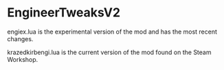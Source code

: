 # EngineerTweaksV2

engiex.lua is the experimental version of the mod and has the most recent changes.

krazedkirbengi.lua is the current version of the mod found on the Steam Workshop.
